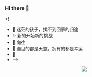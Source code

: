 ### Hi there 👋
<!-
- 🌱 迷茫的孩子，找不到回家的归途
- ✨ 新的开始新的挑战
- 📯 向往
- 🌷 遇见的都是天意，拥有的都是幸运
- 💬 
- -->

<div align="center">
  <a href="https://echocow.cn/">
    <img src="https://github-readme-stats.vercel.app/api?username=rainerosion&show_icons=true&hide_border=true" />
  </a>
</div>
<!--
**rainerosion/rainerosion** is a ✨ _special_ ✨ repository because its `README.md` (this file) appears on your GitHub profile.

Here are some ideas to get you started:

- 🔭 I’m currently working on ...
- 🌱 I’m currently learning ...
- 👯 I’m looking to collaborate on ...
- 🤔 I’m looking for help with ...
- 💬 Ask me about ...
- 📫 How to reach me: ...
- 😄 Pronouns: ...
- ⚡ Fun fact: ...
-->

